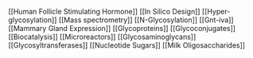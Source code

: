 [[Human Follicle Stimulating Hormone]]
[[In Silico Design]]
[[Hyper-glycosylation]]
[[Mass spectrometry]]
[[N-Glycosylation]]
[[Gnt-iva]]
[[Mammary Gland Expression]]
[[Glycoproteins]]
[[Glycoconjugates]]
[[Biocatalysis]]
[[Microreactors]]
[[Glycosaminoglycans]]
[[Glycosyltransferases]]
[[Nucleotide Sugars]]
[[Milk Oligosaccharides]]
